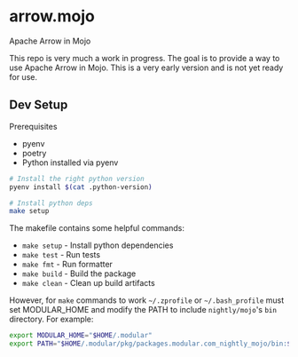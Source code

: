 arrow.mojo
====================
Apache Arrow in Mojo

This repo is very much a work in progress. The goal is to provide a way to use Apache Arrow in Mojo. This is a very early version and is not yet ready for use.

## Dev Setup

Prerequisites
- pyenv
- poetry
- Python installed via pyenv

```bash
# Install the right python version
pyenv install $(cat .python-version)

# Install python deps
make setup
```

The makefile contains some helpful commands:
- `make setup` - Install python dependencies
- `make test` - Run tests
- `make fmt` - Run formatter
- `make build` - Build the package
- `make clean` - Clean up build artifacts

However, for `make` commands to work `~/.zprofile` or `~/.bash_profile` must set MODULAR_HOME and modify the PATH to include `nightly/mojo`'s `bin` directory. For example:

```bash
export MODULAR_HOME="$HOME/.modular"
export PATH="$HOME/.modular/pkg/packages.modular.com_nightly_mojo/bin:$PATH"
```
